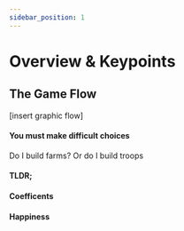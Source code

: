 ```yaml
---
sidebar_position: 1
---
```


# Overview & Keypoints

## The Game Flow

[insert graphic flow]


#### You must make difficult choices

Do I build farms? Or do I build troops


#### TLDR;

#### Coefficents

#### Happiness
